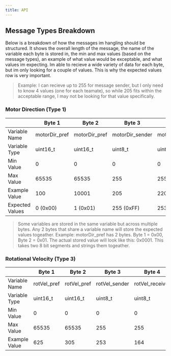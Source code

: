 ```yaml
---
title: API
---
```


## Message Types Breakdown

Below is a breakdown of how the messages im hangling should be structured. It shows the overall length of the message, the name of the variable each byte is stored in, the min and max values (based on the message types), an example of what value would be exceptable, and what values im expecting. Im able to recieve a wide variety of data for each byte, but im only looking for a couple of values. This is why the expected values row is very important.
> Example: I can recieve up to 255 for message sender, but I only need to know 4 values (one for each teamate), so while 205 fits within the acceptable range, I may not be looking for that value specifically.

### Motor Direction (Type 1)

|  | Byte 1 | Byte 2 | Byte 3 | Byte 4 | Byte 5 | Byte 6 | Byte 7 | Byte 8 |
|---|---|---|---|---|---|---|---|---|
| Variable Name | motorDir_pref | motorDir_pref | motorDir_sender | motorDir_receiver | motorDir_data | motorDir_data | motorDir_suf | motorDir_suf |
| Variable Type | uint16_t | uint16_t | uint8_t | uint8_t | uint16_t | uint16_t | uint16_t | uint16_t |
| Min Value | 0 | 0 | 0 | 0 | 0 | 0 | 0 | 0 |
| Max Value | 65535 | 65535 | 255 | 255 | 65535 | 65535 | 65535 | 65535 |
| Example Value | 100 | 10001 | 205 | 220 | 2886 | 17025 | 2040 | 2001 |
| Expected Values | 0 (0x00) | 1 (0x01) | 255 (0xFF) | 253 (0xFD) | 0 (0x00)<br>0 (0x00) | 64 (0x40)<br>65 (0x41) | 0 (0x00) | 32 (0x20) |

> Some variables are stored in the same variable but across multiple bytes. Any 2 bytes that share a variable name will store the expected values togeather. Example: motorDir_pref has 2 bytes. Byte 1 = 0x00, Byte 2 = 0x01. The actual stored value will look like this: 0x0001. This takes two 8 bit segments and strings them togeather.

### Rotational Velocity (Type 3)

|  | Byte 1 | Byte 2 | Byte 3 | Byte 4 | Byte 5 | Byte 6 | Byte 7 | Byte 8 |
|---|---|---|---|---|---|---|---|---|
| Variable Name | rotVel_pref | rotVel_pref | rotVel_sender | rotVel_receiver | rotVel_data | rotVel_data | rotVel_suf | rotVel_suf |
| Variable Type | uint16_t | uint16_t | uint8_t | uint8_t | uint16_t | uint16_t | uint16_t | uint16_t |
| Min Value | 0 | 0 | 0 | 0 | 0 | 0 | 0 | 0 |
| Max Value | 65535 | 65535 | 255 | 255 | 65535 | 65535 | 65535 | 65535 |
| Example Value | 625 | 305 | 253 | 164 | 53244 | 27784 | 7357 | 21346 |
